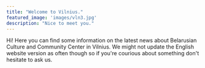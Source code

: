 ```yaml
---
title: "Welcome to Vilnius."
featured_image: 'images/vln3.jpg'
description: "Nice to meet you."
---
```

Hi! Here you can find some information on the latest news about Belarusian Culture and Community Center in Vilnius. We might not update the English website version as often though so if you're courious about something don't hesitate to ask us.